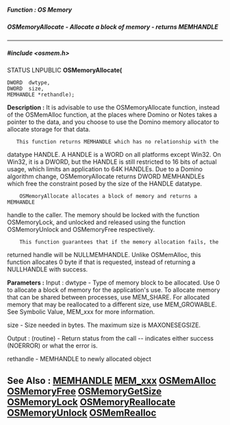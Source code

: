 ##### Function : OS Memory
##### OSMemoryAllocate - Allocate a block of memory - returns MEMHANDLE
---
##### #include <osmem.h>
STATUS LNPUBLIC **OSMemoryAllocate(**

	DWORD  dwtype,
	DWORD  size,
	MEMHANDLE *rethandle);
**Description :**
 It is advisable to use the OSMemoryAllocate function, instead of the 
OSMemAlloc function, at the places where Domino or Notes takes a pointer to the 
data, and you choose to use the Domino memory allocator to allocate storage for 
that data. 

       This function returns MEMHANDLE which has no relationship with the 
datatype HANDLE.  A HANDLE is a WORD on all platforms except Win32.  On Win32, 
it is a DWORD, but the HANDLE is still restricted to 16 bits of actual usage, 
which limits an application to 64K HANDLEs.  Due to a Domino algorithm change, 
OSMemoryAllocate returns DWORD MEMHANDLEs which free the constraint posed by 
the size of the HANDLE datatype. 

        OSMemoryAllocate allocates a block of memory and returns a MEMHANDLE 
handle to the caller.  The memory should be locked with the function 
OSMemoryLock, and unlocked and released using the function OSMemoryUnlock and 
OSMemoryFree respectively.

        This function guarantees that if the memory allocation fails, the 
returned handle will be NULLMEMHANDLE.  Unlike OSMemAlloc, this function 
allocates 0 byte if that is requested, instead of returning a NULLHANDLE with 
success.

**Parameters :**
Input :
dwtype  -  Type of memory block to be allocated.  Use 0 to allocate a block of memory for the application's use.  To allocate memory that can be shared between processes, use MEM_SHARE.  For allocated memory that may be reallocated to a different size, use MEM_GROWABLE.  See Symbolic Value, MEM_xxx for more information.

size  -  Size needed in bytes.  The maximum size is MAXONESEGSIZE.

Output :
(routine)  -  Return status from the call -- indicates either success (NOERROR) or what the error is.


rethandle  -  MEMHANDLE to newly allocated object

**See Also :**
[MEMHANDLE](D:/md_files/MEMHANDLE.md)
[MEM_xxx](D:/md_files/MEM_xxx.md)
[OSMemAlloc](D:/md_files/OSMemAlloc.md)
[OSMemoryFree](D:/md_files/OSMemoryFree.md)
[OSMemoryGetSize](D:/md_files/OSMemoryGetSize.md)
[OSMemoryLock](D:/md_files/OSMemoryLock.md)
[OSMemoryReallocate](D:/md_files/OSMemoryReallocate.md)
[OSMemoryUnlock](D:/md_files/OSMemoryUnlock.md)
[OSMemRealloc](D:/md_files/OSMemRealloc.md)
---
